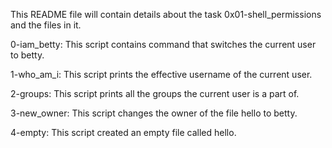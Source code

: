 This README file will contain details about the task 0x01-shell_permissions and the files in it.

  0-iam_betty: This script contains command that switches the current user to betty.

  1-who_am_i: This script prints the effective username of the current user.

  2-groups: This script prints all the groups the current user is a part of.

  3-new_owner: This script changes the owner of the file hello to betty.

  4-empty: This script created an empty file called hello.
